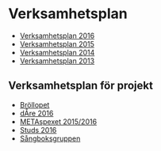 Verksamhetsplan
===============

-   [Verksamhetsplan
    2016](http://purjo.datasektionen.se/sektionen/formalia/verksamhetsplan/verksamhetsplan-2016.pdf)
-   [Verksamhetsplan
    2015](http://purjo.datasektionen.se/sektionen/formalia/verksamhetsplan/verksamhetsplan2015.pdf)
-   [Verksamhetsplan
    2014](http://purjo.datasektionen.se/sektionen/formalia/verksamhetsplan/verksamhetsplan2014v6.0.pdf)
-   [Verksamhetsplan
    2013](http://purjo.datasektionen.se/sektionen/formalia/verksamhetsplan/Verksamhetsplan2013.pdf)

Verksamhetsplan för projekt
---------------------------

-   [Bröllopet](http://purjo.datasektionen.se/sektionen/organisation/brollopverksamhetsplan.pdf)
-   [dÅre 2016](http://purjo.datasektionen.se/sektionen/formalia/verksamhetsplan/vp_dare_2016.pdf)
-   [METAspexet
    2015/2016](http://purjo.datasektionen.se/sektionen/formalia/verksamhetsplan/vp_metaspexet_1516.pdf)
-   [Studs 2016](http://purjo.datasektionen.se/sektionen/formalia/verksamhetsplan/vp_studs_2016.pdf)
-   [Sångboksgruppen](http://purjo.datasektionen.se/sektionen/organisation/verksamhetsplansangbok.pdf)

